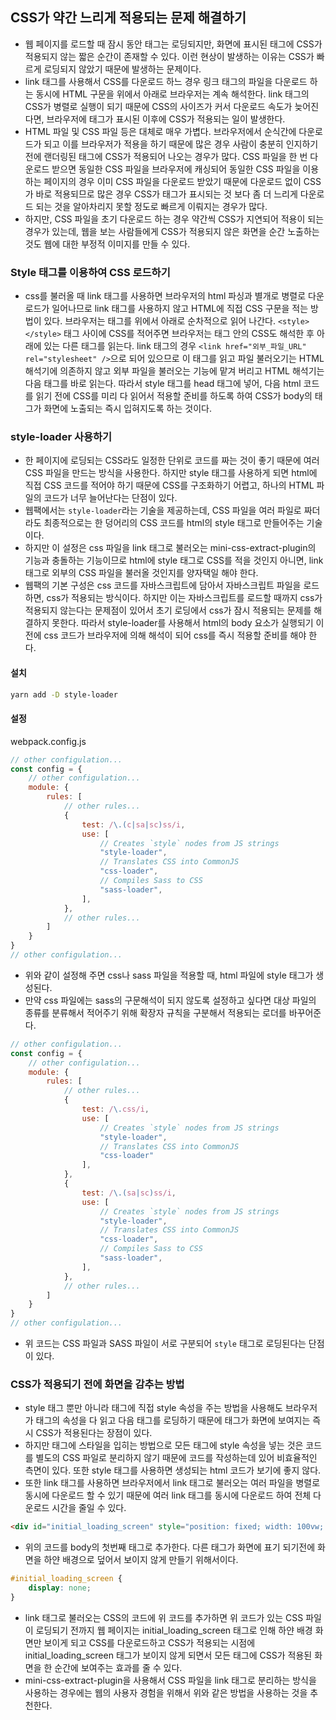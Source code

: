 ## CSS가 약간 느리게 적용되는 문제 해결하기

-   웹 페이지를 로드할 때 잠시 동안 태그는 로딩되지만, 화면에 표시된 태그에 CSS가 적용되지 않는 짧은 순간이 존재할 수 있다. 이런 현상이 발생하는 이유는 CSS가 빠르게 로딩되지 않았기 때문에 발생하는 문제이다.
-   link 태그를 사용해서 CSS를 다운로드 하느 경우 링크 태그의 파일을 다운로드 하는 동시에 HTML 구문을 위에서 아래로 브라우저는 계속 해석한다. link 태그의 CSS가 병렬로 실행이 되기 때문에 CSS의 사이즈가 커서 다운로드 속도가 늦어진다면, 브라우저에 태그가 표시된 이후에 CSS가 적용되는 일이 발생한다.
-   HTML 파일 및 CSS 파일 등은 대체로 매우 가볍다. 브라우저에서 순식간에 다운로드가 되고 이를 브라우저가 적용을 하기 때문에 많은 경우 사람이 충분히 인지하기 전에 랜더링된 태그에 CSS가 적용되어 나오는 경우가 많다. CSS 파일을 한 번 다운로드 받으면 동일한 CSS 파일을 브라우저에 캐싱되어 동일한 CSS 파일을 이용하는 페이지의 경우 이미 CSS 파일을 다운로드 받았기 때문에 다운로드 없이 CSS가 바로 적용되므로 많은 경우 CSS가 태그가 표시되는 것 보다 좀 더 느리게 다운로드 되는 것을 알아차리지 못할 정도로 빠르게 이뤄지는 경우가 많다.
-   하지만, CSS 파일을 초기 다운로드 하는 경우 약간씩 CSS가 지연되어 적용이 되는 경우가 있는데, 웹을 보는 사람들에게 CSS가 적용되지 않은 화면을 순간 노출하는 것도 웹에 대한 부정적 이미지를 만들 수 있다.

### Style 태그를 이용하여 CSS 로드하기

-   css를 불러올 때 link 태그를 사용하면 브라우저의 html 파싱과 별개로 병렬로 다운로드가 일어나므로 link 태그를 사용하지 않고 HTML에 직접 CSS 구문을 적는 방법이 있다. 브라우저는 태그를 위에서 아래로 순차적으로 읽어 나간다. `<style></style>` 태그 사이에 CSS를 적어주면 브라우저는 태그 안의 CSS도 해석한 후 아래에 있는 다른 태그를 읽는다. link 태그의 경우 `<link href="외부_파일_URL" rel="stylesheet" />`으로 되어 있으므로 이 태그를 읽고 파일 불러오기는 HTML 해석기에 의존하지 않고 외부 파일을 불러오는 기능에 맡겨 버리고 HTML 해석기는 다음 태그를 바로 읽는다. 따라서 style 태그를 head 태그에 넣어, 다음 html 코드를 읽기 전에 CSS를 미리 다 읽어서 적용할 준비를 하도록 하여 CSS가 body의 태그가 화면에 노출되는 즉시 입혀지도록 하는 것이다.

### style-loader 사용하기

-   한 페이지에 로딩되는 CSS라도 일정한 단위로 코드를 짜는 것이 좋기 때문에 여러 CSS 파일을 만드는 방식을 사용한다. 하지만 style 태그를 사용하게 되면 html에 직접 CSS 코드를 적어야 하기 때문에 CSS를 구조화하기 어렵고, 하나의 HTML 파일의 코드가 너무 늘어난다는 단점이 있다.
-   웹팩에서는 `style-loader`라는 기술을 제공하는데, CSS 파일을 여러 파일로 짜더라도 최종적으로는 한 덩어리의 CSS 코드를 html의 style 태그로 만들어주는 기술이다.
-   하지만 이 설정은 css 파일을 link 태그로 불러오는 mini-css-extract-plugin의 기능과 충돌하는 기능이므로 html에 style 태그로 CSS를 적을 것인지 아니면, link 태그로 외부의 CSS 파일을 불러올 것인지를 양자택일 해야 한다.
-   웹팩의 기본 구성은 css 코드를 자바스크립트에 담아서 자바스크립트 파일을 로드하면, css가 적용되는 방식이다. 하지만 이는 자바스크립트를 로드할 때까지 css가 적용되지 않는다는 문제점이 있어서 초기 로딩에서 css가 잠시 적용되는 문제를 해결하지 못한다. 따라서 style-loader를 사용해서 html의 body 요소가 실행되기 이전에 css 코드가 브라우저에 의해 해석이 되어 css를 즉시 적용할 준비를 해야 한다.

#### 설치

```sh
yarn add -D style-loader
```

#### 설정

webpack.config.js

```js
// other configulation...
const config = {
    // other configulation...
    module: {
        rules: [
            // other rules...
            {
                test: /\.(c|sa|sc)ss/i,
                use: [
                    // Creates `style` nodes from JS strings
                    "style-loader",
                    // Translates CSS into CommonJS
                    "css-loader",
                    // Compiles Sass to CSS
                    "sass-loader",
                ],
            },
            // other rules...
        ]
    }
}
// other configulation...
```

-   위와 같이 설정해 주면 css나 sass 파일을 적용할 때, html 파일에 style 태그가 생성된다.
-   만약 css 파일에는 sass의 구문해석이 되지 않도록 설정하고 싶다면 대상 파일의 종류를 분류해서 적어주기 위해 확장자 규칙을 구분해서 적용되는 로더를 바꾸어준다.

```js
// other configulation...
const config = {
    // other configulation...
    module: {
        rules: [
            // other rules...
            {
                test: /\.css/i,
                use: [
                    // Creates `style` nodes from JS strings
                    "style-loader",
                    // Translates CSS into CommonJS
                    "css-loader"
                ],
            },
            {
                test: /\.(sa|sc)ss/i,
                use: [
                    // Creates `style` nodes from JS strings
                    "style-loader",
                    // Translates CSS into CommonJS
                    "css-loader",
                    // Compiles Sass to CSS
                    "sass-loader",
                ],
            },
            // other rules...
        ]
    }
}
// other configulation...
```

-   위 코드는 CSS 파일과 SASS 파일이 서로 구분되어 `style` 태그로 로딩된다는 단점이 있다.

### CSS가 적용되기 전에 화면을 감추는 방법

-   style 태그 뿐만 아니라 태그에 직접 style 속성을 주는 방법을 사용해도 브라우저가 태그의 속성을 다 읽고 다음 태그를 로딩하기 때문에 태그가 화면에 보여지는 즉시 CSS가 적용된다는 장점이 있다.
-   하지만 태그에 스타일을 입히는 방법으로 모든 태그에 style 속성을 넣는 것은 코드를 별도의 CSS 파일로 분리하지 않기 때문에 코드를 작성하는데 있어 비효율적인 측면이 있다. 또한 style 태그를 사용하면 생성되는 html 코드가 보기에 좋지 않다.
-   또한 link 태그를 사용하면 브라우저에서 link 태그로 불러오는 여러 파일을 병렬로 동시에 다운로드 할 수 있기 때문에 여러 link 태그를 동시에 다운로드 하여 전체 다운로드 시간을 줄일 수 있다.

```html
<div id="initial_loading_screen" style="position: fixed; width: 100vw; height: 100vh; background-color: white; z-index: 99999"></div>
```

-   위의 코드를 body의 첫번째 태그로 추가한다. 다른 태그가 화면에 표기 되기전에 화면을 하얀 배경으로 덮어서 보이지 않게 만들기 위해서이다.

```css
#initial_loading_screen {
    display: none;
}
```

-   link 태그로 불러오는 CSS의 코드에 위 코드를 추가하면 위 코드가 있는 CSS 파일이 로딩되기 전까지 웹 페이지는 initial_loading_screen 태그로 인해 하얀 배경 화면만 보이게 되고 CSS를 다운로드하고 CSS가 적용되는 시점에 initial_loading_screen 태그가 보이지 않게 되면서 모든 태그에 CSS가 적용된 화면을 한 순간에 보여주는 효과를 줄 수 있다.
-   mini-css-extract-plugin을 사용해서 CSS 파일을 link 태그로 분리하는 방식을 사용하는 경우에는 웹의 사용자 경험을 위해서 위와 같은 방법을 사용하는 것을 추천한다.
